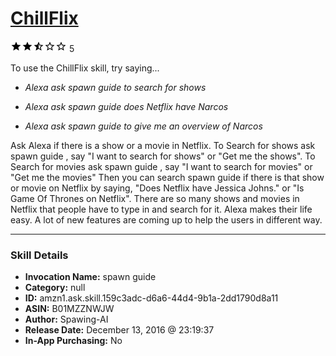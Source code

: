 # [ChillFlix](http://alexa.amazon.com/#skills/amzn1.ask.skill.159c3adc-d6a6-44d4-9b1a-2dd1790d8a11)
![2.9 stars](../../images/ic_star_black_18dp_1x.png)![2.9 stars](../../images/ic_star_black_18dp_1x.png)![2.9 stars](../../images/ic_star_half_black_18dp_1x.png)![2.9 stars](../../images/ic_star_border_black_18dp_1x.png)![2.9 stars](../../images/ic_star_border_black_18dp_1x.png) 5

To use the ChillFlix skill, try saying...

* *Alexa ask spawn guide to search for shows*

* *Alexa ask spawn guide does Netflix have Narcos*

* *Alexa ask spawn guide to give me an overview of Narcos*

Ask Alexa if there is a show or a movie in Netflix.
To Search for shows ask spawn guide , say "I want to search for shows" or "Get me the shows".
To Search for movies ask spawn guide , say "I want to search for movies" or "Get me the movies"
Then you can search spawn guide if there is that show or movie on Netflix by saying, "Does Netflix have Jessica Johns." or "Is Game Of Thrones on Netflix".
There are so many shows and movies in Netflix that people have to type in and search for it. Alexa makes their life easy. 
A lot of new features are coming up to help the users in different way.

***

### Skill Details

* **Invocation Name:** spawn guide
* **Category:** null
* **ID:** amzn1.ask.skill.159c3adc-d6a6-44d4-9b1a-2dd1790d8a11
* **ASIN:** B01MZZNWJW
* **Author:** Spawing-AI
* **Release Date:** December 13, 2016 @ 23:19:37
* **In-App Purchasing:** No

